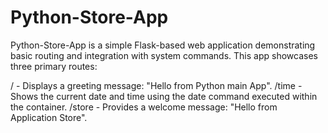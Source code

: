 # Python-Store-App

Python-Store-App is a simple Flask-based web application demonstrating basic routing and integration with system commands. This app showcases three primary routes:

/ - Displays a greeting message: "Hello from Python main App".
/time - Shows the current date and time using the date command executed within the container.
/store - Provides a welcome message: "Hello from Application Store".
